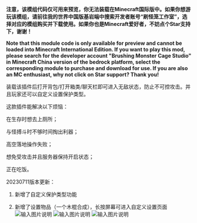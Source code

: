  **注意，该模组代码仅可用来预览，你无法装载在Minecraft国际版中。如果你想游玩该模组，请前往我的世界中国版基岩端中搜索开发者账号“刷怪笼工作室”，选择对应的模组购买并下载使用。如果你也是Minecraft爱好者，不妨点个Star支持下，谢谢！** 

**Note that this module code is only available for preview and cannot be loaded into Minecraft International Edition. If you want to play this mod, please search for the developer account "Brushing Monster Cage Studio" in Minecraft China version of the bedrock platform, select the corresponding module to purchase and download for use. If you are also an MC enthusiast, why not click on Star support? Thank you!**

装载该插件后打开背包/打开箱类/聊天栏即可进入无敌状态，防止不可控攻击。并且玩家还可以自定义设置保护类型。



这款插件能解决以下烦恼：

在生存时想去上厕所；

与怪搏斗时不够时间掏出利器；

高空落地操作失败；

想免受攻击并且服务器保持开启状态；

正在吃饭。



20230711版本更新：

1. 新增了自定义保护类型功能

2. 新增了设置物品（一个木棍合成），长按屏幕可进入自定义设置页面
![输入图片说明](https://foruda.gitee.com/images/1690272346314414691/b8efd2da_11180561.png "protection2.png")
![输入图片说明](https://foruda.gitee.com/images/1690272353230480509/9235af04_11180561.png "protection1.png")
![输入图片说明](https://foruda.gitee.com/images/1690272364505622028/f80b3471_11180561.png "protection3.png")
